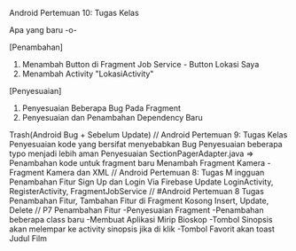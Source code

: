 Android Pertemuan 10: Tugas Kelas

Apa yang baru -o-

[Penambahan]

1. Menambah Button di Fragment Job Service - Button Lokasi Saya
2. Menambah Activity "LokasiActivity"

[Penyesuaian]

1. Penyesuaian Beberapa Bug Pada Fragment
2. Penyesuaian dan Penambahan Dependency Baru








 

Trash(Android Bug + Sebelum Update)
//
Android Pertemuan 9: Tugas Kelas
Penyesuaian kode yang bersifat menyebabkan Bug
Penyesuaian beberapa typo menjadi lebih aman
Penyesuaian SectionPagerAdapter.java => Penambahan kode untuk fragment baru
Menambah Fragment Kamera - Fragment Kamera dan XML
//
Android Pertemuan 8: Tugas M ingguan
Penambahan Fitur Sign Up dan Login Via Firebase
Update LoginActivity, RegisterActivity, FragmentJobService
//
#Android Pertemuan 8 Tugas
Penambahan Fitur, Tambahan Fitur di Fragment Kosong
Insert, Update, Delete
//
P7
Penambahan Fitur
-Penyesuaian Fragment
-Penambahan beberapa class baru
-Membuat Aplikasi Mirip Bioskop
-Tombol Sinopsis akan melempar ke activity sinopsis jika di klik
-Tombol Favorit akan toast Judul Film
